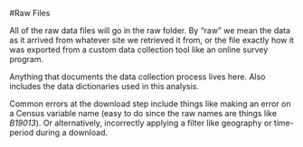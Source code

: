 #Raw Files

All of the raw data files will go in the raw folder. By “raw” we mean the data as it arrived from whatever site we retrieved it from, or the file exactly how it was exported from a custom data collection tool like an online survey program.

Anything that documents the data collection process lives here. Also includes the data dictionaries used in this analysis. 

Common errors at the download step include things like making an error on a Census variable name (easy to do since the raw names are things like *B19013*). Or alternatively, incorrectly applying a filter like geography or time-period during a download.




